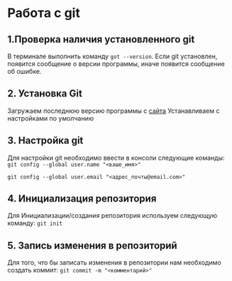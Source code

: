 # Работа с git
## 1.Проверка наличия установленного git
В терминале выполнить команду ```got --version```. Если git установлен, появится сообщение о версии программы, иначе появится сообщение об ошибке.

## 2. Установка Git
Загружаем последнюю версию программы с [сайта](https://git-scm.com/download/mac)
Устанавливаем с настройками по умолчанию
## 3. Настройка git
Для настройки git необходимо ввести в консоли следующие команды:
```git config --global user.name "<ваше_имя>"```

```git config --global user.email "<адрес_почты@email.com>"```

## 4. Инициализация репозитория
Для Инициализации/создания репозитория используем следующую команду:
```git init```
## 5. Запись изменения в репозиторий
Для того, что бы записать изменения в репозитории нам необходимо создать коммит:
```git commit -m "<комментарий>"```
